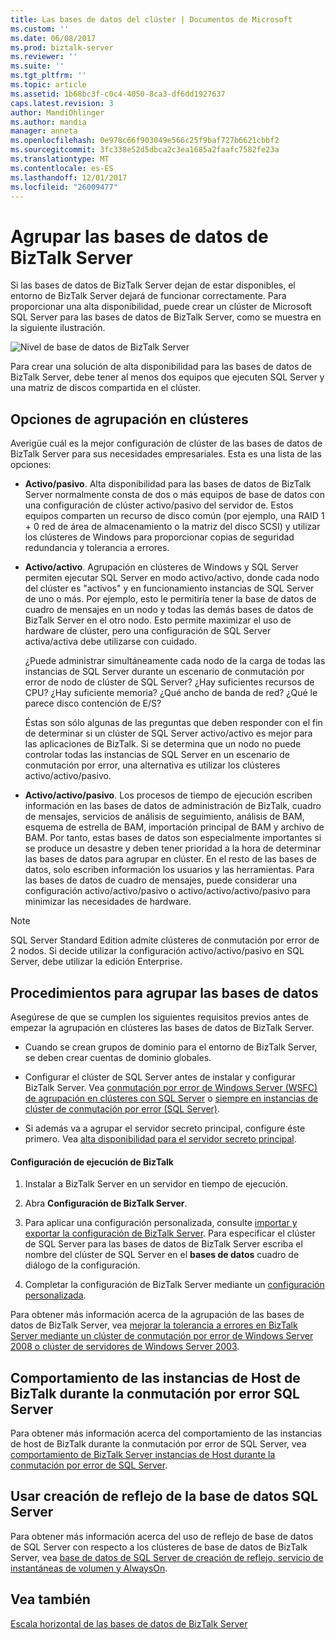 ```yaml
---
title: Las bases de datos del clúster | Documentos de Microsoft
ms.custom: ''
ms.date: 06/08/2017
ms.prod: biztalk-server
ms.reviewer: ''
ms.suite: ''
ms.tgt_pltfrm: ''
ms.topic: article
ms.assetid: 1b68bc3f-c0c4-4050-8ca3-df6dd1927637
caps.latest.revision: 3
author: MandiOhlinger
ms.author: mandia
manager: anneta
ms.openlocfilehash: 0e978c66f903049e566c25f9baf727b6621cbbf2
ms.sourcegitcommit: 3fc338e52d5dbca2c3ea1685a2faafc7582fe23a
ms.translationtype: MT
ms.contentlocale: es-ES
ms.lasthandoff: 12/01/2017
ms.locfileid: "26009477"
---
```

# <a name="clustering-the-biztalk-server-databases"></a>Agrupar las bases de datos de BizTalk Server
Si las bases de datos de BizTalk Server dejan de estar disponibles, el entorno de BizTalk Server dejará de funcionar correctamente. Para proporcionar una alta disponibilidad, puede crear un clúster de Microsoft SQL Server para las bases de datos de BizTalk Server, como se muestra en la siguiente ilustración.  
  
 ![Nivel de base de datos de BizTalk Server](../core/media/tdi-highava-sqlcluster.gif "TDI_HighAva_SQLCluster")  
  
 Para crear una solución de alta disponibilidad para las bases de datos de BizTalk Server, debe tener al menos dos equipos que ejecuten SQL Server y una matriz de discos compartida en el clúster.  
  
## <a name="clustering-options"></a>Opciones de agrupación en clústeres  
 Averigüe cuál es la mejor configuración de clúster de las bases de datos de BizTalk Server para sus necesidades empresariales. Esta es una lista de las opciones:  
  
-   **Activo/pasivo**. Alta disponibilidad para las bases de datos de BizTalk Server normalmente consta de dos o más equipos de base de datos con una configuración de clúster activo/pasivo del servidor de. Estos equipos comparten un recurso de disco común (por ejemplo, una RAID 1 + 0 red de área de almacenamiento o la matriz del disco SCSI) y utilizar los clústeres de Windows para proporcionar copias de seguridad redundancia y tolerancia a errores.  
  
-   **Activo/activo**. Agrupación en clústeres de Windows y SQL Server permiten ejecutar SQL Server en modo activo/activo, donde cada nodo del clúster es "activos" y en funcionamiento instancias de SQL Server de uno o más. Por ejemplo, esto le permitiría tener la base de datos de cuadro de mensajes en un nodo y todas las demás bases de datos de BizTalk Server en el otro nodo. Esto permite maximizar el uso de hardware de clúster, pero una configuración de SQL Server activa/activa debe utilizarse con cuidado.  
  
     ¿Puede administrar simultáneamente cada nodo de la carga de todas las instancias de SQL Server durante un escenario de conmutación por error de nodo de clúster de SQL Server? ¿Hay suficientes recursos de CPU? ¿Hay suficiente memoria? ¿Qué ancho de banda de red? ¿Qué le parece disco contención de E/S?  
  
     Éstas son sólo algunas de las preguntas que deben responder con el fin de determinar si un clúster de SQL Server activo/activo es mejor para las aplicaciones de BizTalk. Si se determina que un nodo no puede controlar todas las instancias de SQL Server en un escenario de conmutación por error, una alternativa es utilizar los clústeres activo/activo/pasivo.  
  
-   **Activo/activo/pasivo**. Los procesos de tiempo de ejecución escriben información en las bases de datos de administración de BizTalk, cuadro de mensajes, servicios de análisis de seguimiento, análisis de BAM, esquema de estrella de BAM, importación principal de BAM y archivo de BAM. Por tanto, estas bases de datos son especialmente importantes si se produce un desastre y deben tener prioridad a la hora de determinar las bases de datos para agrupar en clúster. En el resto de las bases de datos, solo escriben información los usuarios y las herramientas. Para las bases de datos de cuadro de mensajes, puede considerar una configuración activo/activo/pasivo o activo/activo/activo/pasivo para minimizar las necesidades de hardware.  
  
> [!NOTE]  
>  SQL Server Standard Edition admite clústeres de conmutación por error de 2 nodos. Si decide utilizar la configuración activo/activo/pasivo en SQL Server, debe utilizar la edición Enterprise.  
  
## <a name="procedures-for-clustering-the-databases"></a>Procedimientos para agrupar las bases de datos  
 Asegúrese de que se cumplen los siguientes requisitos previos antes de empezar la agrupación en clústeres las bases de datos de BizTalk Server.  
  
-   Cuando se crean grupos de dominio para el entorno de BizTalk Server, se deben crear cuentas de dominio globales.  
  
-   Configurar el clúster de SQL Server antes de instalar y configurar BizTalk Server. Vea [conmutación por error de Windows Server (WSFC) de agrupación en clústeres con SQL Server](https://docs.microsoft.com/sql/sql-server/failover-clusters/windows/windows-server-failover-clustering-wsfc-with-sql-server) o [siempre en instancias de clúster de conmutación por error (SQL Server)](https://docs.microsoft.com/sql/sql-server/failover-clusters/windows/always-on-failover-cluster-instances-sql-server).  
  
-   Si además va a agrupar el servidor secreto principal, configure éste primero. Vea [alta disponibilidad para el servidor secreto principal](../technical-guides/high-availability-for-the-master-secret-server.md).  
  
#### <a name="run-biztalk-configuration"></a>Configuración de ejecución de BizTalk  
  
1.  Instalar a BizTalk Server en un servidor en tiempo de ejecución.  
  
2. Abra **Configuración de BizTalk Server**.  
  
3.  Para aplicar una configuración personalizada, consulte [importar y exportar la configuración de BizTalk Server](../install-and-config-guides/import-and-export-biztalk-server-configuration.md). Para especificar el clúster de SQL Server para las bases de datos de BizTalk Server escriba el nombre del clúster de SQL Server en el **bases de datos** cuadro de diálogo de la configuración.  
  
4.  Completar la configuración de BizTalk Server mediante un [configuración personalizada](../install-and-config-guides/configure-biztalk-server.md).
  
 Para obtener más información acerca de la agrupación de las bases de datos de BizTalk Server, vea [mejorar la tolerancia a errores en BizTalk Server mediante un clúster de conmutación por error de Windows Server 2008 o clúster de servidores de Windows Server 2003](https://www.microsoft.com/download/details.aspx?id=2290).  
  
## <a name="behavior-of-biztalk-host-instances-during-sql-server-failover"></a>Comportamiento de las instancias de Host de BizTalk durante la conmutación por error SQL Server  
 Para obtener más información acerca del comportamiento de las instancias de host de BizTalk durante la conmutación por error de SQL Server, vea [comportamiento de BizTalk Server instancias de Host durante la conmutación por error de SQL Server](../core/behavior-of-biztalk-server-host-instances-during-sql-server-failover.md).  
  
## <a name="using-sql-server-database-mirroring"></a>Usar creación de reflejo de la base de datos SQL Server  
 Para obtener más información acerca del uso de reflejo de base de datos de SQL Server con respecto a los clústeres de base de datos de BizTalk Server, vea [base de datos de SQL Server de creación de reflejo, servicio de instantáneas de volumen y AlwaysOn](../core/sql-server-database-mirroring-volume-shadow-copy-service-and-alwayson.md).  
  
## <a name="see-also"></a>Vea también  
 [Escala horizontal de las bases de datos de BizTalk Server](../technical-guides/scaling-out-the-biztalk-server-databases.md)